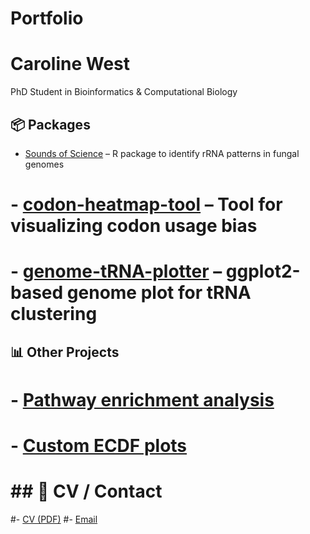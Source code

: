 # Portfolio
# Caroline West
PhD Student in Bioinformatics & Computational Biology

## 📦 Packages
- [Sounds of Science](https://github.com/carolinewest/rRNA-analyzer) – R package to identify rRNA patterns in fungal genomes
# - [codon-heatmap-tool](https://github.com/carolinewest/codon-heatmap-tool) – Tool for visualizing codon usage bias
# - [genome-tRNA-plotter](https://github.com/carolinewest/genome-tRNA-plotter) – ggplot2-based genome plot for tRNA clustering

## 📊 Other Projects
# - [Pathway enrichment analysis](https://github.com/carolinewest/pathway-enrichment-kegg)
# - [Custom ECDF plots](https://github.com/carolinewest/ecdf-bioinfo)

# ## 📄 CV / Contact
#- [CV (PDF)](cv.pdf)
#- [Email](mailto:caroline.west319@gmail.com)
